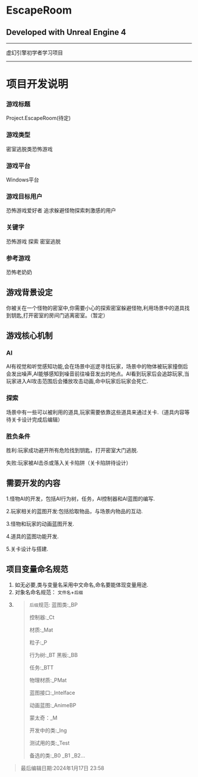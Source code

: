 ﻿# EscapeRoom  
## Developed with Unreal Engine 4   


---

虚幻引擎初学者学习项目

---

# 项目开发说明

### 游戏标题

Project.EscapeRoom(待定)

### 游戏类型

密室逃脱类恐怖游戏

### 游戏平台

Windows平台

### 游戏目标用户

恐怖游戏爱好者
追求躲避怪物探索刺激感的用户

### 关键字

恐怖游戏
探索 密室逃脱

### 参考游戏

恐怖老奶奶

## 游戏背景设定

你被关在一个怪物的密室中,你需要小心的探索密室躲避怪物,利用场景中的道具找到钥匙,打开密室的房间门逃离密室。（暂定）

## 游戏核心机制

### AI

AI有视觉和听觉感知功能,会在场景中巡逻寻找玩家，场景中的物体被玩家撞倒后会发出噪声,AI能够感知到噪音前往噪音发出的地点。AI看到玩家后会追踪玩家,当玩家进入AI攻击范围后会播放攻击动画,命中玩家后玩家会死亡.

### 探索

场景中有一些可以被利用的道具,玩家需要依靠这些道具来通过关卡.（道具内容等待关卡设计完成后编辑）

### 胜负条件

胜利:玩家成功避开所有危险找到钥匙，打开密室大门逃脱.

失败:玩家被AI击杀或落入关卡陷阱（关卡陷阱待设计）

## 需要开发的内容

1.怪物AI的开发，包括AI行为树，任务，AI控制器和AI蓝图的编写.

2.玩家相关的蓝图开发:包括拾取物品，与场景内物品的互动.

3.怪物和玩家的动画蓝图开发.

4.道具的蓝图功能开发.

5.关卡设计与搭建.

## 项目变量命名规范

1. 如无必要,类与变量名采用中文命名,命名要能体现变量用途.
2. 对象名命名规范： `文件名`+`后缀`
3. >`后缀`规范:
   >蓝图类:_BP
   >
   >控制器:_Ct
   >
   >材质:_Mat
   >
   >粒子:_P
   >
   >行为树:_BT
   >黑板:_BB
   >
   >任务:_BTT
   >
   >物理材质:_PMat
   >
   >蓝图接口:_Intelface
   >
   >动画蓝图:_AnimeBP
   >  
   >蒙太奇：_M
   >
   >开发中的类:_Ing
   >
   >测试用的类:_Test
   >
   >备选的类:_B0 _B1 _B2...
   > 

> 最后编辑日期:2024年1月17日 23:58
